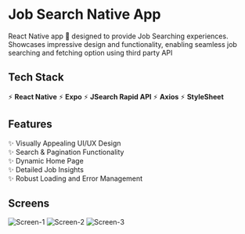 # Job Search Native App

React Native app 📱 designed to provide Job Searching experiences.
Showcases impressive design and functionality, enabling seamless job searching and fetching option using third party API

## Tech Stack
⚡ **React Native**
⚡ **Expo**
⚡ **JSearch Rapid API**
⚡ **Axios**
⚡ **StyleSheet**

## Features

✨ Visually Appealing UI/UX Design  
✨ Search & Pagination Functionality  
✨ Dynamic Home Page  
✨ Detailed Job Insights  
✨ Robust Loading and Error Management

## Screens

![Screen-1](https://github.com/itsakhilp/native_job_search/assets/86233183/af9c7564-3275-499c-bcb1-1ebf8edd6f15) ![Screen-2](https://github.com/itsakhilp/native_job_search/assets/86233183/2c32f1dc-98e4-4308-bc14-6ad8679a9cd8) ![Screen-3](https://github.com/itsakhilp/native_job_search/assets/86233183/8deee79b-54f3-4cad-a35e-f9457be7b05b) 
